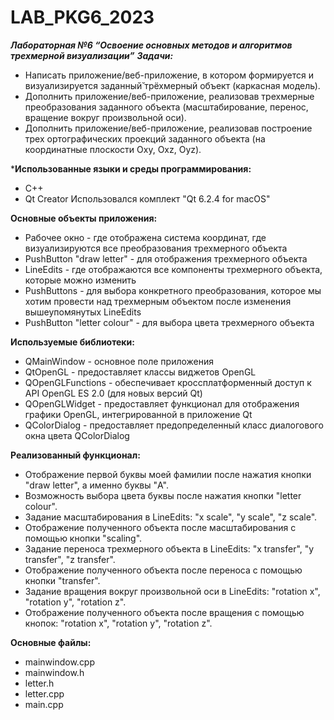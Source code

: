 # LAB_PKG6_2023
*****Лабораторная №6 “Освоение основных методов и алгоритмов трехмерной визуализации”**** 
****Задачи:*****
+ Написать приложение/веб-приложение, в котором формируется и визуализируется заданный̆ трёхмерный объект (каркасная модель). 
+ Дополнить приложение/веб-приложение, реализовав трехмерные преобразования заданного объекта (масштабирование, перенос, вращение вокруг произвольной оси).
+ Дополнить приложение/веб-приложение, реализовав построение трех ортографических проекций заданного объекта (на координатные плоскости Oxy, Oxz, Oyz). 
 
*****Использованные языки и среды программирования:**** 
+ C++ 
+ Qt Creator Использовался комплект "Qt 6.2.4 for macOS" 
 
****Основные объекты приложения:****
+ Рабочее окно - где отображена система координат, где визуализируются все преобразования трехмерного объекта
+ PushButton "draw letter" - для отображения трехмерного объекта
+ LineEdits - где отображаются все компоненты трехмерного объекта, которые можно изменить
+ PushButtons - для выбора конкретного преобразования, которое мы хотим провести над трехмерным объектом после изменения вышеупомянутых LineEdits
+ PushButton  "letter colour" - для выбора цвета трехмерного объекта 
 
****Используемые библиотеки:**** 
+ QMainWindow - основное поле приложения
+ QtOpenGL - предоставляет классы виджетов OpenGL
+ QOpenGLFunctions - обеспечивает кроссплатформенный доступ к API OpenGL ES 2.0 (для новых версий Qt)
+ QOpenGLWidget - предоставляет функционал для отображения графики OpenGL, интегрированной в приложение Qt
+ QColorDialog - предоставляет предопределенный класс диалогового окна цвета QColorDialog 
 
****Реализованный функционал:****
+ Отображение первой буквы моей фамилии после нажатия кнопки "draw letter", а именно буквы "A". 
+ Возможность выбора цвета буквы после нажатия кнопки "letter colour". 
+ Задание масштабирования в LineEdits: "x scale", "y scale", "z scale". 
+ Отображение полученного объекта после масштабирования с помощью кнопки "scaling". 
+ Задание переноса трехмерного объекта в LineEdits: "x transfer", "y transfer", "z transfer". 
+ Отображение полученного объекта после переноса с помощью кнопки "transfer". 
+ Задание вращения вокруг произвольной оси в LineEdits: "rotation x", "rotation y", "rotation z". 
+ Отображение полученного объекта после вращения с помощью кнопок: "rotation x", "rotation y", "rotation z". 
 
****Основные файлы:****
+ mainwindow.cpp 
+ mainwindow.h 
+ letter.h 
+ letter.cpp 
+ main.cpp 
 
